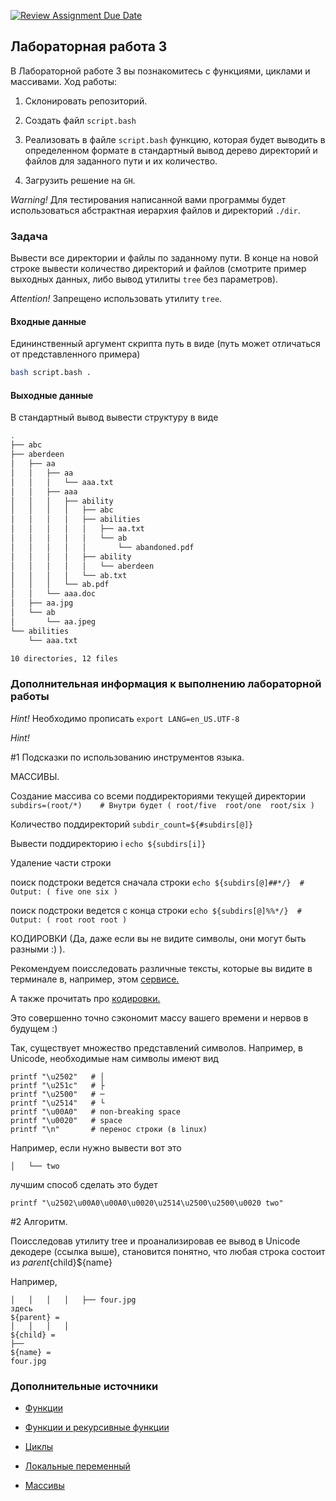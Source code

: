 [![Review Assignment Due Date](https://classroom.github.com/assets/deadline-readme-button-24ddc0f5d75046c5622901739e7c5dd533143b0c8e959d652212380cedb1ea36.svg)](https://classroom.github.com/a/5fijuIRE)
## Лабораторная работа 3

В Лабораторной работе 3 вы познакомитесь с функциями, циклами и массивами. Ход работы:

1. Склонировать репозиторий.

2. Создать файл `script.bash`

3. Реализовать в файле `script.bash` функцию, которая будет выводить в определенном формате в стандартный вывод дерево директорий и файлов для заданного пути и их количество.

4. Загрузить решение на `GH`.

*Warning!* Для тестирования написанной вами программы будет использоваться абстрактная иерархия файлов и директорий `./dir`.

### Задача

Вывести все директории и файлы по заданному пути. В конце на новой строке вывести количество директорий и файлов (смотрите пример выходных данных, либо вывод утилиты `tree` без параметров).

*Attention!* Запрещено использовать утилиту `tree`.

#### Входные данные

Едининственный аргумент скрипта путь в виде (путь может отличаться от представленного примера)

```bash
bash script.bash .
```

#### Выходные данные

В стандартный вывод вывести структуру в виде

```bash
.
├── abc
├── aberdeen
│   ├── aa
│   │   ├── aa
│   │   │   └── aaa.txt
│   │   ├── aaa
│   │   │   ├── ability
│   │   │   │   ├── abc
│   │   │   │   ├── abilities
│   │   │   │   │   ├── aa.txt
│   │   │   │   │   └── ab
│   │   │   │   │       └── abandoned.pdf
│   │   │   │   ├── ability
│   │   │   │   │   └── aberdeen
│   │   │   │   └── ab.txt
│   │   │   └── ab.pdf
│   │   └── aaa.doc
│   ├── aa.jpg
│   └── ab
│       └── aa.jpeg
└── abilities
    └── aaa.txt

10 directories, 12 files
```
### Дополнительная информация к выполнению лабораторной работы
*Hint!* Необходимо прописать ```export LANG=en_US.UTF-8```

*Hint!*

#1 Подсказки по использованию инструментов языка.

МАССИВЫ.

Создание массива со всеми поддиректориями текущей директории
```subdirs=(root/*)    # Внутри будет ( root/five  root/one  root/six )```

Количество поддиректорий
```subdir_count=${#subdirs[@]}```

Вывести поддиректорию i
```echo ${subdirs[i]}```

Удаление части строки

поиск подстроки ведется сначала строки
```echo ${subdirs[@]##*/}  # Output: ( five one six )```

поиск подстроки ведется с конца строки
```echo ${subdirs[@]%%*/}  # Output: ( root root root )```

КОДИРОВКИ (Да, даже если вы не видите символы, они могут быть разными :) ).

Рекомендуем поисследовать различные тексты, которые вы видите в терминале в, например, этом [сервисе.](https://r12a.github.io/app-conversion/)

А также прочитать про [кодировки.](https://guides.hexlet.io/encoding/)

Это совершенно точно сэкономит массу вашего времени и нервов в будущем :)

Так, существует множество представлений символов. Например, в Unicode, необходимые нам символы имеют вид
```
printf "\u2502"   # │
printf "\u251c"   # ├
printf "\u2500"   # ─
printf "\u2514"   # └
printf "\u00A0"   # non-breaking space
printf "\u0020"   # space
printf "\n"       # перенос строки (в linux)
```

Например, если нужно вывести вот это

```│   └── two```

лучшим способ сделать это будет

```printf "\u2502\u00A0\u00A0\u0020\u2514\u2500\u2500\u0020 two"```

#2 Алгоритм.

Поисследовав утилиту tree и проанализировав ее вывод в Unicode декодере (ссылка выше), становится понятно, что любая строка состоит из
${parent}${child}${name}

Например,
```
│   │   │   │   ├── four.jpg
здесь
${parent} =
│   │   │   │   
${child} = 
├── 
${name} = 
four.jpg
```

### Дополнительные источники

* [Функции](https://se.ifmo.ru/~ad/Documentation/ABS_Guide_ru.html#FUNCTIONS)

* [Функции и рекурсивные функции](https://habr.com/ru/company/ruvds/blog/327248/)

* [Циклы](https://se.ifmo.ru/~ad/Documentation/ABS_Guide_ru.html#LOOPS)

* [Локальные переменный](https://se.ifmo.ru/~ad/Documentation/ABS_Guide_ru.html#LOCALVAR)

* [Массивы](https://se.ifmo.ru/~ad/Documentation/ABS_Guide_ru.html#ARRAYS)
